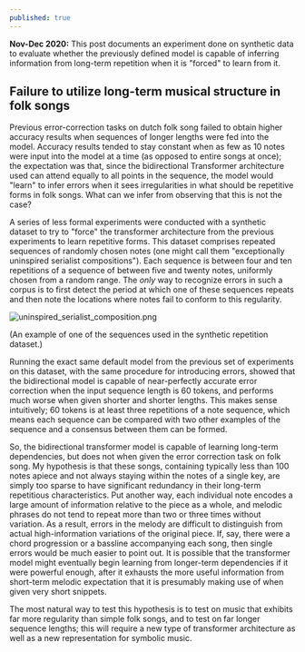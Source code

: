 ```yaml
---
published: true
---
```

**Nov-Dec 2020:** This post documents an experiment done on synthetic data to evaluate whether the previously defined model is capable of inferring information from long-term repetition when it is "forced" to learn from it.

##  Failure to utilize long-term musical structure in folk songs

Previous error-correction tasks on dutch folk song failed to obtain higher accuracy results when sequences of longer lengths were fed into the model. Accuracy results tended to stay constant when as few as 10 notes were input into the model at a time (as opposed to entire songs at once); the expectation was that, since the bidirectional Transformer architecture used can attend equally to all points in the sequence, the model would "learn" to infer errors when it sees irregularities in what should be repetitive forms in folk songs. What can we infer from observing that this is not the case?

A series of less formal experiments were conducted with a synthetic dataset to try to "force" the transformer architecture from the previous experiments to learn repetitive forms. This dataset comprises repeated sequences of randomly chosen notes (one might call them "exceptionally uninspired serialist compositions"). Each sequence is between four and ten repetitions of a sequence of between five and twenty notes, uniformly chosen from a random range. The _only_ way to recognize errors in such a corpus is to first detect the period at which one of these sequences repeats and then note the locations where notes fail to conform to this regularity.

![uninspired_serialist_composition.png](https://raw.githubusercontent.com/timothydereuse/timothydereuse.github.io/master/_posts/uninspired_serialist_composition.png)

(An example of one of the sequences used in the synthetic repetition dataset.)

Running the exact same default model from the previous set of experiments on this dataset, with the same procedure for introducing errors, showed that the bidirectional model is capable of near-perfectly accurate error correction when the input sequence length is 60 tokens, and performs much worse when given shorter and shorter lengths. This makes sense intuitively; 60 tokens is at least three repetitions of a note sequence, which means each sequence can be compared with two other examples of the sequence and a consensus between them can be formed.

So, the bidirectional transformer model is capable of learning long-term dependencies, but does not when given the error correction task on folk song. My hypothesis is that these songs, containing typically less than 100 notes apiece and not always staying within the notes of a single key, are simply too sparse to have significant redundancy in their long-term repetitious characteristics. Put another way, each individual note encodes a large amount of information relative to the piece as a whole, and melodic phrases do not tend to repeat more than two or three times without variation. As a result, errors in the melody are difficult to distinguish from actual high-information variations of the original piece. If, say, there were a chord progression or a bassline accompanying each song, then single errors would be much easier to point out. It is possible that the transformer model might eventually begin learning from longer-term dependencies if it were powerful enough, after it exhausts the more useful information from short-term melodic expectation that it is presumably making use of when given very short snippets.

The most natural way to test this hypothesis is to test on music that exhibits far more regularity than simple folk songs, and to test on far longer sequence lengths; this will require a new type of transformer architecture as well as a new representation for symbolic music.
